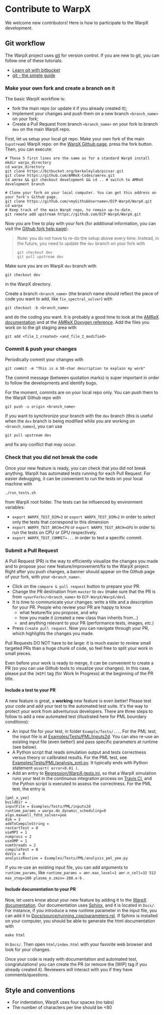 # Contribute to WarpX

We welcome new contributors! Here is how to participate to the WarpX 
development.

## Git workflow

The WarpX project uses [git](https://git-scm.com) for version control. If you 
are new to git, you can follow one of these tutorials:
- [Learn git with bitbucket](https://www.atlassian.com/git/tutorials/learn-git-with-bitbucket-cloud)
- [git - the simple guide](http://rogerdudler.github.io/git-guide/)

### Make your own fork and create a branch on it

The basic WarpX workflow is:
- fork the main repo (or update it if you already created it);
- Implement your changes and push them on a new branch `<branch_name>` on 
your fork;
- Create a Pull Request from branch `<branch_name>` on your fork to branch 
`dev` on the main WarpX repo.

First, let us setup your local git repo. Make your own fork of the main 
(`upstream`) WarpX repo: 
on the [WarpX Github page](https://github.com/ECP-WarpX/WarpX), press the 
fork button. Then, you can execute:
```
# These 5 first lines are the same as for a standard WarpX install
mkdir warpx_directory
cd warpx_directory
git clone https://bitbucket.org/berkeleylab/picsar.git
git clone https://github.com/AMReX-Codes/amrex.git
cd amrex && git checkout development && cd .. # switch to AMReX development branch

# Clone your fork on your local computer. You can get this address on your fork's Github page.
git clone https://github.com/<myGithubUsername>/ECP-WarpX/WarpX.git
cd warpx
# Keep track of the main WarpX repo, to remain up-to-date.
git remote add upstream https://github.com/ECP-WarpX/WarpX.git
```
Now you are free to play with your fork (for additional information, you can visit the 
[Github fork help page](https://help.github.com/en/articles/fork-a-repo)).

> Note: you do not have to re-do the setup above every time. 
> Instead, in the future, you need to update the `dev` branch
> on your fork with
> ```
> git checkout dev
> git pull upstream dev
> ```

Make sure you are on WarpX `dev` branch with
```
git checkout dev
```
in the WarpX directory.

Create a branch `<branch_name>` (the branch name should reflect the piece 
of code you want to add, like `fix_spectral_solver`) with
```
git checkout -b <branch_name>
```
and do the coding you want. It is probably a good time to look at the 
[AMReX documentation](https://amrex-codes.github.io/amrex/docs_html/) and 
at the [AMReX Doxygen reference](https://ccse.lbl.gov/pub/AMReX_Docs/index.html). 
Add the files you work on to the git staging area with 
```
git add <file_I_created> <and_file_I_modified>
```
### Commit & push your changes

Periodically commit your changes with
```
git commit -m "This is a 50-char description to explain my work"
```

The commit message (between quotation marks) is super important in order to 
follow the developments and identify bugs.

For the moment, commits are on your local repo only. You can push them to 
the WarpX Github repo with
```
git push -u origin <branch_name>
```

If you want to synchronize your branch with the `dev` branch (this is useful 
when the `dev` branch is being modified while you are working on 
`<branch_name>`), you can use
```
git pull upstream dev
```
and fix any conflict that may occur.

### Check that you did not break the code

Once your new feature is ready, you can check that you did not break anything. 
WarpX has automated tests running for each Pull Request. For easier debugging, 
it can be convenient to run the tests on your local machine with
```
./run_tests.sh
```
from WarpX root folder. The tests can be influenced by environment variables:
- `export WARPX_TEST_DIM=3` or `export WARPX_TEST_DIM=2` in order to select 
only the tests that correspond to this dimension
- `export WARPX_TEST_ARCH=CPU` or `export WARPX_TEST_ARCH=GPU` in order to 
run the tests on CPU or GPU respectively.
- `export WARPX_TEST_COMMIT=...` in order to test a specific commit.

### Submit a Pull Request

A Pull Request (PR) is the way to efficiently visualize the changes you made 
and to propose your new feature/improvement/fix to the WarpX project. 
Right after you push changes, a banner should appear on the Github page of 
your fork, with your `<branch_name>`. 
- Click on the `compare & pull request` button to prepare your PR. 
- Change the PR destination from `master` to `dev` (make sure that the PR is 
from `<yourFork>/<branch_name>` to `ECP-WarpX/WarpX/dev`). 
- It is time to communicate your changes: write a title and a description for 
your PR. People who review your PR are happy to know
  * what feature/fix you propose, and why
  * how you made it (created a new class than inherits from...)
  * and anything relevant to your PR (performance tests, images, *etc.*)
- Press `Create pull request`. Now you can navigate through your PR, which 
highlights the changes you made.

Pull Requests DO NOT have to be large: it is much easier to review small 
targeted PRs than a huge chunk of code, so feel free to split your work 
in small pieces.

Even before your work is ready to merge, it can be convenient to create a PR 
(so you can use Github tools to visualize your changes). In this case, please 
put the `[WIP]` tag (for Work In Progress) at the beginning of the PR title.

#### Include a test to your PR

A new feature is great, a **working** new feature is even better! Please test 
your code and add your test to the automated test suite. It's the way to 
protect your work from adventurous developers. There are three steps to follow 
to add a new automated test (illustrated here for PML boundary conditions):
- An input file for your test, in folder `Example/Tests/...`. For the PML 
test, the input file is at 
[Examples/Tests/PML/inputs2d](./Examples/Tests/PML/inputs2d). You can also 
re-use an existing input file (even better!) and pass specific parameters at 
runtime (see below).
- A Python script that reads simulation output and tests correctness versus 
theory or calibrated results. For the PML test, see
[Examples/Tests/PML/analysis_pml.py](/Examples/Tests/PML/analysis_pml.py). 
It typically ends with Python statement `assert( error<0.01 )`.
- Add an entry to [Regression/WarpX-tests.ini](./Regression/WarpX-tests.ini), 
so that a WarpX simulation runs your test in the continuous integration 
process on [Travis CI](https://docs.travis-ci.com/user/tutorial/), and the 
Python script is executed to assess the correctness. For the PML test, the 
entry is
```
[pml_x_yee]
buildDir = .
inputFile = Examples/Tests/PML/inputs2d
runtime_params = warpx.do_dynamic_scheduling=0 algo.maxwell_fdtd_solver=yee
dim = 2
addToCompileString =
restartTest = 0
useMPI = 1
numprocs = 2
useOMP = 1
numthreads = 2
compileTest = 0
doVis = 0
analysisRoutine = Examples/Tests/PML/analysis_pml_yee.py
```
If you re-use an existing input file, you can add arguments to 
`runtime_params`, like 
`runtime_params = amr.max_level=1 amr.n_cell=32 512 max_step=100 plasma_e.zmin=-200.e-6`
.

#### Include documentation to your PR

Now, let users know about your new feature by adding it to the 
[WarpX documentation](https://ecp-warpx.github.io). Our documentation uses 
[Sphinx](http://www.sphinx-doc.org/en/master/usage/quickstart.html), and it is 
located in `Docs/`. For instance, if you introduce a new runtime parameter in 
the input file, you can add it to 
[Docs/source/running_cpp/parameters.rst](Docs/source/running_cpp/parameters.rst).
If Sphinx is installed on your computer, you should be able to generate the 
html documentation with
```
make html
```
in `Docs/`. Then open `html/index.html` with your favorite web browser and look 
for your changes.

Once your code is ready with documentation and automated test, 
congratulations! you can create the PR (or remove the [WIP] tag if you already 
created it). Reviewers will interact with you if they have comments/questions.

## Style and conventions
- For indentation, WarpX uses four spaces (no tabs)
- The number of characters per line should be <80

